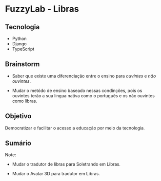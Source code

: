 # FuzzyLab - Libras

## Tecnologia

- Python
- Django
- TypeScript

## Brainstorm

- Saber que existe uma diferenciação entre o ensino para *ouvintes* e *não ouvintes*.

- Mudar o metódo de ensino baseado nessas condinções, pois os ouvintes terão a sua lingua nativa como o português e os não ouvintes como libras.

## Objetivo

Democratizar e facilitar o acesso a educação por meio da tecnologia.

## Sumário

Note:

- Mudar o tradutor de libras para Soletrando em Libras.

- Mudar o Avatar 3D para tradutor em Libras.